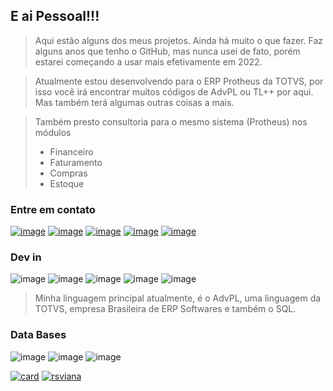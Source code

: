 ## E ai Pessoal!!!

> Aqui estão alguns dos meus projetos. Ainda há muito o que fazer. 
> Faz alguns anos que tenho o GitHub, mas nunca usei de fato, porém estarei começando a usar mais efetivamente em 2022.

> Atualmente estou desenvolvendo para o ERP Protheus da TOTVS, por isso você irá encontrar muitos códigos de AdvPL ou TL++ por aqui. Mas também terá algumas outras coisas a mais.

> Também presto consultoria para o mesmo sistema (Protheus) nos módulos
> * Financeiro
> * Faturamento
> * Compras
> * Estoque

### Entre em contato

[![image](https://img.shields.io/badge/Gmail-D14836?style=for-the-badge&logo=gmail&logoColor=white)](mailto:rsviana@gmail.com)
[![image](https://img.shields.io/badge/Facebook-1877F2?style=for-the-badge&logo=facebook&logoColor=white)](https://fb.com/rdgviana)
[![image](https://img.shields.io/badge/Instagram-E4405F?style=for-the-badge&logo=instagram&logoColor=white)](https://instagram.com/r0drigo.viana)
[![image](https://img.shields.io/badge/Twitter-1DA1F2?style=for-the-badge&logo=twitter&logoColor=white)](https://twitter.com/rsviana)
[![image](https://img.shields.io/badge/LinkedIn-0077B5?style=for-the-badge&logo=linkedin&logoColor=white)](https://www.linkedin.com/in/rodrigo-viana/)

### Dev in

![image](https://img.shields.io/badge/Python-3776AB?style=for-the-badge&logo=python&logoColor=white)
![image](https://img.shields.io/badge/HTML-239120?style=for-the-badge&logo=html5&logoColor=white)
![image](https://img.shields.io/badge/CSS-239120?&style=for-the-badge&logo=css3&logoColor=white)
![image](https://img.shields.io/badge/JavaScript-323330?style=for-the-badge&logo=javascript&logoColor=F7DF1E)
![image](https://img.shields.io/badge/Swift-FA7343?style=for-the-badge&logo=swift&logoColor=white)

> Minha linguagem principal atualmente, é o AdvPL, uma linguagem da TOTVS, empresa Brasileira de ERP Softwares e também o SQL.

### Data Bases

![image](https://img.shields.io/badge/PostgreSQL-316192?style=for-the-badge&logo=postgresql&logoColor=white)
![image](https://img.shields.io/badge/MySQL-00000F?style=for-the-badge&logo=mysql&logoColor=white)
![image](https://img.shields.io/badge/SQLite-07405E?style=for-the-badge&logo=sqlite&logoColor=white)


[![card](https://github-readme-stats.vercel.app/api?username=rsviana&theme=dark)](http://beacons.ai/rsviana)
[![rsviana](https://github-readme-stats.vercel.app/api/top-langs/?username=rsviana&hide=html&layout=compact&theme=dark)](http://beacons.ai/rsviana)

